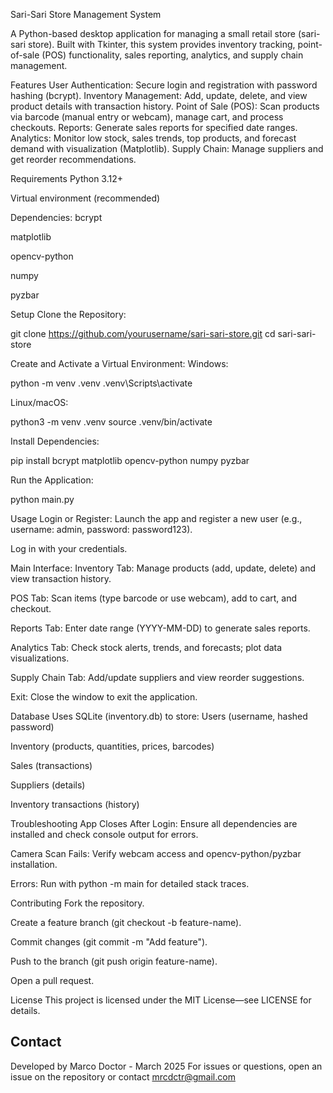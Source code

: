 Sari-Sari Store Management System

A Python-based desktop application for managing a small retail store (sari-sari store). Built with Tkinter, this system provides inventory tracking, point-of-sale (POS) functionality, sales reporting, analytics, and supply chain management.

Features
User Authentication: Secure login and registration with password hashing (bcrypt).
Inventory Management: Add, update, delete, and view product details with transaction history.
Point of Sale (POS): Scan products via barcode (manual entry or webcam), manage cart, and process checkouts.
Reports: Generate sales reports for specified date ranges.
Analytics: Monitor low stock, sales trends, top products, and forecast demand with visualization (Matplotlib).
Supply Chain: Manage suppliers and get reorder recommendations.

Requirements
Python 3.12+

Virtual environment (recommended)

Dependencies:
bcrypt

matplotlib

opencv-python

numpy

pyzbar

Setup
Clone the Repository:

git clone https://github.com/yourusername/sari-sari-store.git
cd sari-sari-store

Create and Activate a Virtual Environment:
Windows:

python -m venv .venv
.venv\Scripts\activate

Linux/macOS:

python3 -m venv .venv
source .venv/bin/activate

Install Dependencies:

pip install bcrypt matplotlib opencv-python numpy pyzbar

Run the Application:

python main.py

Usage
Login or Register:
Launch the app and register a new user (e.g., username: admin, password: password123).

Log in with your credentials.

Main Interface:
Inventory Tab: Manage products (add, update, delete) and view transaction history.

POS Tab: Scan items (type barcode or use webcam), add to cart, and checkout.

Reports Tab: Enter date range (YYYY-MM-DD) to generate sales reports.

Analytics Tab: Check stock alerts, trends, and forecasts; plot data visualizations.

Supply Chain Tab: Add/update suppliers and view reorder suggestions.

Exit: Close the window to exit the application.

Database
Uses SQLite (inventory.db) to store:
Users (username, hashed password)

Inventory (products, quantities, prices, barcodes)

Sales (transactions)

Suppliers (details)

Inventory transactions (history)

Troubleshooting
App Closes After Login: Ensure all dependencies are installed and check console output for errors.

Camera Scan Fails: Verify webcam access and opencv-python/pyzbar installation.

Errors: Run with python -m main for detailed stack traces.

Contributing
Fork the repository.

Create a feature branch (git checkout -b feature-name).

Commit changes (git commit -m "Add feature").

Push to the branch (git push origin feature-name).

Open a pull request.

License
This project is licensed under the MIT License—see LICENSE for details.

## Contact
Developed by Marco Doctor - March 2025
For issues or questions, open an issue on the repository or contact mrcdctr@gmail.com

